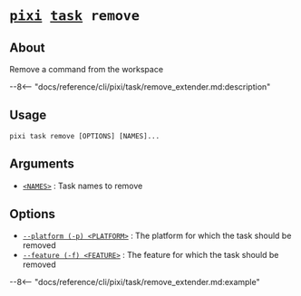 <!--- This file is autogenerated. Do not edit manually! -->
# <code>[pixi](../../pixi.md) [task](../task.md) remove</code>

## About
Remove a command from the workspace

--8<-- "docs/reference/cli/pixi/task/remove_extender.md:description"

## Usage
```
pixi task remove [OPTIONS] [NAMES]...
```

## Arguments
- <a id="arg-<NAMES>" href="#arg-<NAMES>">`<NAMES>`</a>
:  Task names to remove

## Options
- <a id="arg---platform" href="#arg---platform">`--platform (-p) <PLATFORM>`</a>
:  The platform for which the task should be removed
- <a id="arg---feature" href="#arg---feature">`--feature (-f) <FEATURE>`</a>
:  The feature for which the task should be removed

--8<-- "docs/reference/cli/pixi/task/remove_extender.md:example"
